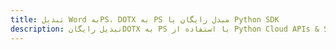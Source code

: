 ---title: تبدیل Word بهPS، DOTX به PS مبدل رایگان یا Python SDKdescription: تبدیل رایگانDOTX به PS با استفاده از Python Cloud APIs & SDK. همچنین اسناد Microsoft Word و OpenOffice را در Cloud ایجاد، ویرایش و رندر کنید.---